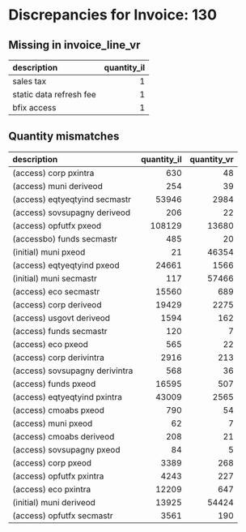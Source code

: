 # Discrepancies for Invoice: 130

## Missing in invoice_line_vr

| description             |   quantity_il |
|:------------------------|--------------:|
| sales tax               |             1 |
| static data refresh fee |             1 |
| bfix access             |             1 |

## Quantity mismatches

| description                    |   quantity_il |   quantity_vr |
|:-------------------------------|--------------:|--------------:|
| (access) corp pxintra          |           630 |            48 |
| (access) muni deriveod         |           254 |            39 |
| (access) eqtyeqtyind secmastr  |         53946 |          2984 |
| (access) sovsupagny deriveod   |           206 |            22 |
| (access) opfutfx pxeod         |        108129 |         13680 |
| (accessbo) funds secmastr      |           485 |            20 |
| (initial) muni pxeod           |            21 |         46354 |
| (access) eqtyeqtyind pxeod     |         24661 |          1566 |
| (initial) muni secmastr        |           117 |         57466 |
| (access) eco secmastr          |         15560 |           689 |
| (access) corp deriveod         |         19429 |          2275 |
| (access) usgovt deriveod       |          1594 |           162 |
| (access) funds secmastr        |           120 |             7 |
| (access) eco pxeod             |           565 |            22 |
| (access) corp derivintra       |          2916 |           213 |
| (access) sovsupagny derivintra |           568 |            36 |
| (access) funds pxeod           |         16595 |           507 |
| (access) eqtyeqtyind pxintra   |         43009 |          2565 |
| (access) cmoabs pxeod          |           790 |            54 |
| (access) muni pxeod            |            62 |             7 |
| (access) cmoabs deriveod       |           208 |            21 |
| (access) sovsupagny pxeod      |            84 |             5 |
| (access) corp pxeod            |          3389 |           268 |
| (access) opfutfx pxintra       |          4243 |           227 |
| (access) eco pxintra           |         12209 |           647 |
| (initial) muni deriveod        |         13925 |         54424 |
| (access) opfutfx secmastr      |          3561 |           190 |
